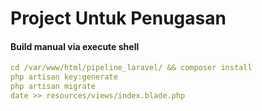# Project Untuk Penugasan

#### Build manual via execute shell


```yml
cd /var/www/html/pipeline_laravel/ && composer install
php artisan key:generate
php artisan migrate
date >> resources/views/index.blade.php
```